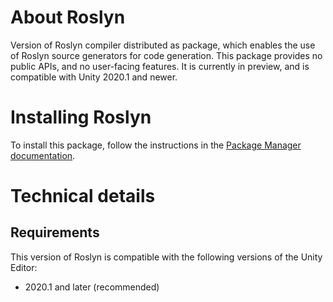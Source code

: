 # About Roslyn

Version of Roslyn compiler distributed as package, which enables the use of Roslyn source generators for code generation. This package provides no public APIs, and no user-facing features. It is currently in preview, and is compatible with Unity 2020.1 and newer.

# Installing Roslyn

To install this package, follow the instructions in the [Package Manager documentation](https://docs.unity3d.com/Packages/com.unity.package-manager-ui@latest/index.html).

# Technical details

## Requirements

This version of Roslyn is compatible with the following versions of the Unity Editor:

* 2020.1 and later (recommended)